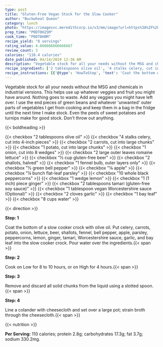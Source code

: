 ```yaml
---
type: post
title: "Gluten-Free Vegan Stock for the Slow Cooker"
author: "Buckwheat Queen"
category: lunch
photo: "https://imagesvc.meredithcorp.io/v3/mm/image?url=https%3A%2F%2Fimages.media-allrecipes.com%2Fuserphotos%2F1477801.jpg"
prep_time: "P0DT0H25M"
cook_time: "P0DT8H0M"
recipe_yield: "8 servings"
rating_value: 4.666666666666667
review_count: 3
calories: "110.4 calories"
date_published: 04/14/2019 12:36 AM
description: "Vegetable stock for all your needs without the MSG and chemicals in industrial versions. This helps use up whatever veggies and fruit you might have around. Nothing goes to waste. Add any veggies you might have left over. I use the end pieces of green beans and whatever 'unwanted' outer parts of vegetables I get from cooking and keep them in a bag in the fridge until the next time I make stock. Even the peels of sweet potatoes and turnips make for good stock.  Don't throw out anything."
recipe_ingredient: ['2 tablespoons olive oil', '4 stalks celery, cut into 4-inch pieces', '2 carrots, cut into large chunks', '1 potato, cut into large chunks', '1 onion, cut into 8 wedges', '2 large outer leaves romaine lettuce', '½ cup gluten-free beer', '2 shallots, halved', '1 fennel bulb, outer layers only', '½ green bell pepper', '⅛ apple', '¼ bunch flat-leaf parsley', '10 whole black peppercorns', '1 wedge lemon', '1 (1 inch) piece ginger', '2 tablespoons tamari (gluten-free soy sauce)', '1 tablespoon vegan Worcestershire sauce', '2 cloves garlic', '1 bay leaf', '8 cups water']
recipe_instructions: [{'@type': 'HowToStep', 'text': 'Coat the bottom of a slow cooker crock with olive oil. Put celery, carrots, potato, onion, lettuce, beer, shallots, fennel, bell pepper, apple, parsley, peppercorns, lemon, ginger, tamari, Worcestershire sauce, garlic, and bay leaf into the slow cooker crock. Pour water over the ingredients.\n'}, {'@type': 'HowToStep', 'text': 'Cook on Low for 8 to 10 hours, or on High for 4 hours.\n'}, {'@type': 'HowToStep', 'text': 'Remove and discard all solid chunks from the liquid using a slotted spoon.\n'}, {'@type': 'HowToStep', 'text': 'Line a colander with cheesecloth and set over a large pot; strain broth through the cheesecloth.\n'}]
---
```


Vegetable stock for all your needs without the MSG and chemicals in industrial versions. This helps use up whatever veggies and fruit you might have around. Nothing goes to waste. Add any veggies you might have left over. I use the end pieces of green beans and whatever 'unwanted' outer parts of vegetables I get from cooking and keep them in a bag in the fridge until the next time I make stock. Even the peels of sweet potatoes and turnips make for good stock.  Don't throw out anything. 

{{< boldheading >}}

{{< checkbox "2 tablespoons olive oil" >}}
{{< checkbox "4 stalks celery, cut into 4-inch pieces" >}}
{{< checkbox "2  carrots, cut into large chunks" >}}
{{< checkbox "1  potato, cut into large chunks" >}}
{{< checkbox "1  onion, cut into 8 wedges" >}}
{{< checkbox "2  large outer leaves romaine lettuce" >}}
{{< checkbox "½ cup gluten-free beer" >}}
{{< checkbox "2  shallots, halved" >}}
{{< checkbox "1  fennel bulb, outer layers only" >}}
{{< checkbox "½  green bell pepper" >}}
{{< checkbox "⅛  apple" >}}
{{< checkbox "¼ bunch flat-leaf parsley" >}}
{{< checkbox "10  whole black peppercorns" >}}
{{< checkbox "1 wedge lemon" >}}
{{< checkbox "1 (1 inch) piece ginger" >}}
{{< checkbox "2 tablespoons tamari (gluten-free soy sauce)" >}}
{{< checkbox "1 tablespoon vegan Worcestershire sauce  (Optional)" >}}
{{< checkbox "2 cloves garlic" >}}
{{< checkbox "1  bay leaf" >}}
{{< checkbox "8 cups water" >}}


{{< direction >}}

**Step: 1**

Coat the bottom of a slow cooker crock with olive oil. Put celery, carrots, potato, onion, lettuce, beer, shallots, fennel, bell pepper, apple, parsley, peppercorns, lemon, ginger, tamari, Worcestershire sauce, garlic, and bay leaf into the slow cooker crock. Pour water over the ingredients.{{< span >}}

**Step: 2**

Cook on Low for 8 to 10 hours, or on High for 4 hours.{{< span >}}

**Step: 3**

Remove and discard all solid chunks from the liquid using a slotted spoon.{{< span >}}

**Step: 4**

Line a colander with cheesecloth and set over a large pot; strain broth through the cheesecloth.{{< span >}}

{{< nutrition >}}

**Per Serving:** 110 calories; protein 2.8g; carbohydrates 17.3g; fat 3.7g; sodium 330.2mg.